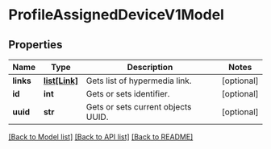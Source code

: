 # ProfileAssignedDeviceV1Model

## Properties
Name | Type | Description | Notes
------------ | ------------- | ------------- | -------------
**links** | [**list[Link]**](Link.md) | Gets list of hypermedia link. | [optional] 
**id** | **int** | Gets or sets identifier. | [optional] 
**uuid** | **str** | Gets or sets current objects UUID. | [optional] 

[[Back to Model list]](../README.md#documentation-for-models) [[Back to API list]](../README.md#documentation-for-api-endpoints) [[Back to README]](../README.md)


